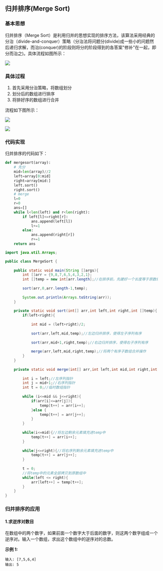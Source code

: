 ## 归并排序(Merge Sort)

### 基本思想
归并排序（Merge Sort）是利用归并的思想实现的排序方法，该算法采用经典的分治（divide-and-conquer）策略（分治法将问题分(divide)成一些小的问题然后递归求解，而治(conquer)的阶段则将分的阶段得到的各答案"修补"在一起，即分而治之)。具体流程如图所示：

![](https://img.apoollo.xyz/algorithm/mergesort1.gif)

### 具体过程

1. 首先采用分治策略，将数组划分
2. 划分后的数组进行排序
3. 将排好序的数组进行合并

流程如下图所示：

![](https://img.apoollo.xyz/algorithm/mergesort2.png)

![](https://img.apoollo.xyz/algorithm/mergesort3.png)

### 代码实现
归并排序的代码如下：

```python
def mergesort(array):
    # 先分
    mid=len(array)//2
    left=array[0:mid]
    right=array[mid:]
    left.sort()
    right.sort()
    # merge
    l=0
    r=0
    ans=[]
    while l<len(left) and r<len(right):
        if left[l]<=right[r]:
            ans.append(left[l])
            l+=1
        else:
            ans.append(right[r])
            r+=1
    return ans
```

```java
import java.util.Arrays;

public class MergeSort {
    
    public static void main(String []args){
        int []arr = {9,8,7,6,5,4,3,2,1};
        int []temp = new int[arr.length];//在排序前，先建好一个长度等于原数组长度的临时数组，避免递归中频繁开辟空间
        
        sort(arr,0,arr.length-1,temp);
        
        System.out.println(Arrays.toString(arr));
    }
    
    private static void sort(int[] arr,int left,int right,int []temp){
        if(left<right){
            
            int mid = (left+right)/2;
            
            sort(arr,left,mid,temp);//左边归并排序，使得左子序列有序
            
            sort(arr,mid+1,right,temp);//右边归并排序，使得右子序列有序
            
            merge(arr,left,mid,right,temp);//将两个有序子数组合并操作
        }
    }
    
    private static void merge(int[] arr,int left,int mid,int right,int[] temp){
        
        int i = left;//左序列指针
        int j = mid+1;//右序列指针
        int t = 0;//临时数组指针
        
        while (i<=mid && j<=right){
            if(arr[i]<=arr[j]){
                temp[t++] = arr[i++];
            }else {
                temp[t++] = arr[j++];
            }
        }
        
        while(i<=mid){//将左边剩余元素填充进temp中
            temp[t++] = arr[i++];
        }
        
        while(j<=right){//将右序列剩余元素填充进temp中
            temp[t++] = arr[j++];
        }
        
        t = 0;
        //将temp中的元素全部拷贝到原数组中
        while(left <= right){
            arr[left++] = temp[t++];
        }
    }
}
```

### 归并排序的应用

#### 1.求逆序对数目

在数组中的两个数字，如果前面一个数字大于后面的数字，则这两个数字组成一个逆序对。输入一个数组，求出这个数组中的逆序对的总数。

**示例 1:**
```
输入: [7,5,6,4]
输出: 5
```

